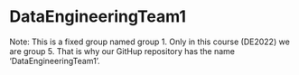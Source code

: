 # DataEngineeringTeam1

Note: This is a fixed group named group 1. Only in this course (DE2022) we are group 5. That is why our GitHup repository has the name ‘DataEngineeringTeam1’. 
